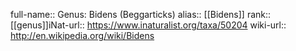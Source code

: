 

full-name:: Genus: Bidens (Beggarticks)
alias:: [[Bidens]]
rank:: [[genus]]iNat-url:: https://www.inaturalist.org/taxa/50204
wiki-url:: http://en.wikipedia.org/wiki/Bidens